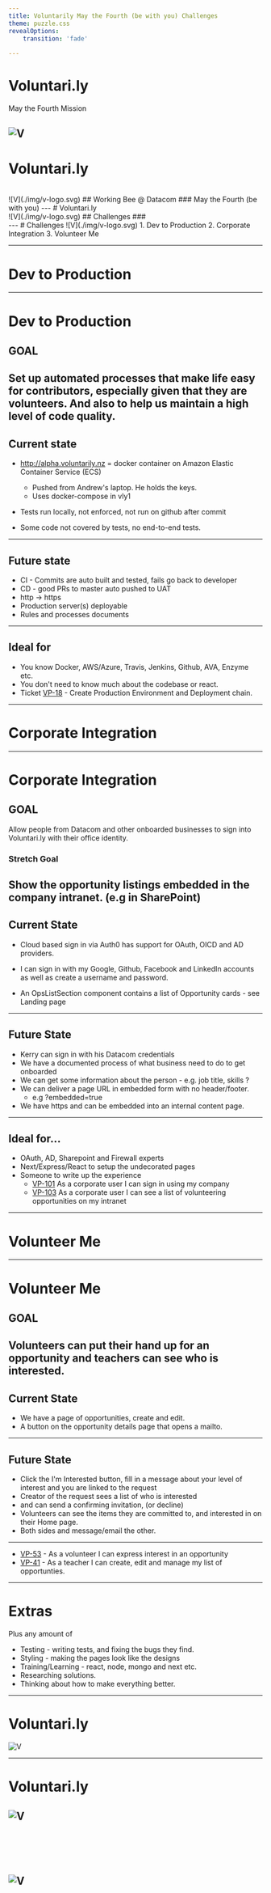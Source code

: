 ```yaml
---
title: Voluntarily May the Fourth (be with you) Challenges
theme: puzzle.css
revealOptions:
    transition: 'fade'
    
---
```

# Voluntari.ly
May the Fourth Mission

![V](./img/v-logo.svg)
---
# Voluntari.ly
<br />
![V](./img/v-logo.svg)
## Working Bee @ Datacom
### May the Fourth (be with you)
---
# Voluntari.ly
<br />
![V](./img/v-logo.svg)
## Challenges
### <br />
---
# Challenges
![V](./img/v-logo.svg)
1. Dev to Production
2. Corporate Integration 
3. Volunteer Me

---
# Dev to Production


----
# Dev to Production

## GOAL
Set up automated processes that make life easy for contributors, especially given that they are volunteers. And also to help us maintain a high level of code quality. 
----

## Current state
* http://alpha.voluntarily.nz = docker container on Amazon Elastic Container Service (ECS)
  * Pushed from Andrew's laptop.  He holds the keys.
  * Uses docker-compose in vly1
  
* Tests run locally, not enforced, not run on github after commit
* Some code not covered by tests, no end-to-end tests.
----
## Future state
* CI - Commits are auto built and tested, fails go back to developer
* CD - good PRs to master auto pushed to UAT 
* http ->  https
* Production server(s) deployable
* Rules and processes documents

----
## Ideal for
* You know Docker, AWS/Azure, Travis, Jenkins, Github, AVA, Enzyme etc. 
* You don't need to know much about the codebase or react.
* Ticket [VP-18](https://voluntarily.atlassian.net/browse/VP-18) - Create Production Environment and Deployment chain.

---
# Corporate Integration

----
# Corporate Integration

## GOAL
Allow people from Datacom and other onboarded businesses to sign into Voluntari.ly with their office identity.

### Stretch Goal
Show the opportunity listings embedded in the company intranet. (e.g in SharePoint)
----
## Current State
* Cloud based sign in via Auth0 has support for OAuth, OICD and AD providers. 
* I can sign in with my Google, Github, Facebook and LinkedIn accounts as well as create a username and password.

* An OpsListSection component contains a list of Opportunity cards - see Landing page
----
## Future State
* Kerry can sign in with his Datacom credentials
* We have a documented process of what business need to do to get onboarded
* We can get some information about the person - e.g. job title, skills ?
* We can deliver a page URL in embedded form with no header/footer. 
  * e.g ?embedded=true
* We have https and can be embedded into an internal content page.

----
## Ideal for...
* OAuth, AD, Sharepoint and Firewall experts
* Next/Express/React to setup the undecorated pages
* Someone to write up the experience
  * [VP-101](https://voluntarily.atlassian.net/browse/VP-101) As a corporate user I can sign in using my company 
  * [VP-103](https://voluntarily.atlassian.net/browse/VP-103) As a corporate user I can see a list of volunteering opportunities on my intranet

---
# Volunteer Me
----
# Volunteer Me
## GOAL
Volunteers can put their hand up for an opportunity and teachers can see who is interested.
----
## Current State
* We have a page of opportunities, create and edit.
* A button on the opportunity details page that opens a mailto.

----
## Future State
* Click the I'm Interested button, fill in a message about your level of interest and you are linked to the request
* Creator of the request sees a list of who is interested
* and can send a confirming invitation, (or decline)
* Volunteers can see the items they are committed to, and interested in on their Home page.
* Both sides and message/email the other.
----

* [VP-53](https://voluntarily.atlassian.net/browse/VP-101) - As a volunteer I can express interest in an opportunity 
* [VP-41](https://voluntarily.atlassian.net/browse/VP-101) - As a teacher I can create, edit and manage my list of opportunties.


---
# Extras
Plus any amount of 

* Testing - writing tests, and fixing the bugs they find.
* Styling - making the pages look like the designs
* Training/Learning - react, node, mongo and next etc.
* Researching solutions.
* Thinking about how to make everything better.

---
# Voluntari.ly
![V](./img/v-logo-white.svg)

---
# Voluntari.ly
![V](./img/v-logo.svg)
---

# &nbsp;
![V](./img/v-logo.svg)
---
